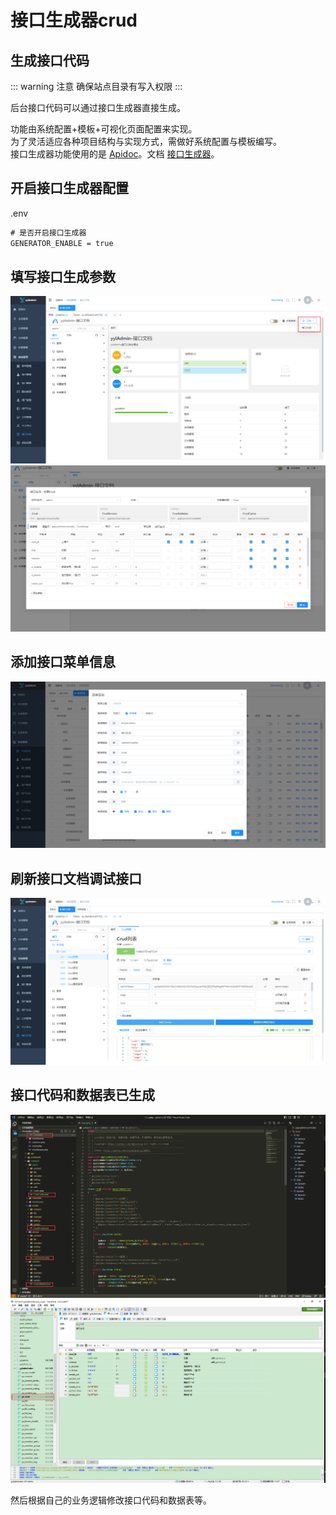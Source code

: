 # 接口生成器crud

## 生成接口代码

::: warning 注意
确保站点目录有写入权限
:::

后台接口代码可以通过接口生成器直接生成。  

功能由系统配置+模板+可视化页面配置来实现。  
为了灵活适应各种项目结构与实现方式，需做好系统配置与模板编写。  
接口生成器功能使用的是 [Apidoc](https://gitee.com/hg-code/apidoc-php)。文档 [接口生成器](https://docs.apidoc.icu/use/function/generator.html)。

## 开启接口生成器配置  
.env
```txt
# 是否开启接口生成器
GENERATOR_ENABLE = true
```

## 填写接口生成参数
<img src="/image/dev/fastcrud1.png" alt="">
<img src="/image/dev/fastcrud2.png" alt="">

## 添加接口菜单信息
<img src="/image/dev/fastcrud3.png" alt="">

## 刷新接口文档调试接口
<img src="/image/dev/fastcrud4.png" alt="">

## 接口代码和数据表已生成
<img src="/image/dev/fastcrud5.png" alt="">
<img src="/image/dev/fastcrud6.png" alt="">

然后根据自己的业务逻辑修改接口代码和数据表等。
